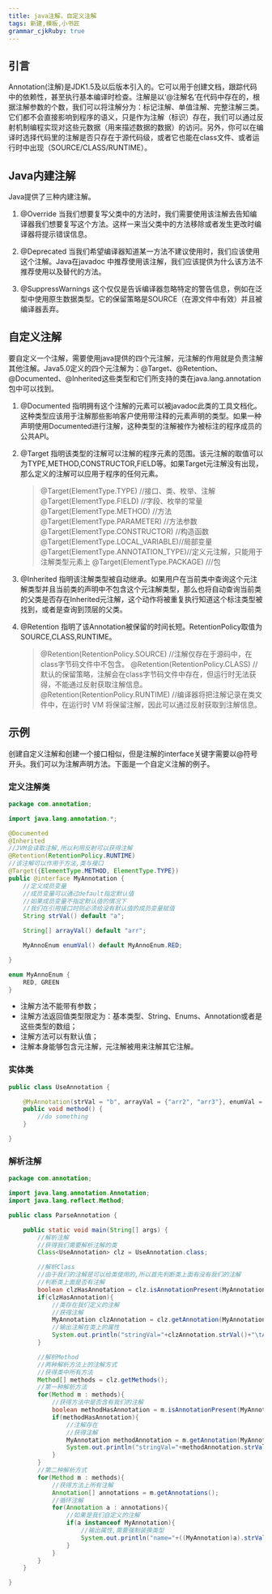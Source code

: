 ```yaml
---
title: java注解，自定义注解
tags: 新建,模板,小书匠
grammar_cjkRuby: true
---
```


## 引言
Annotation(注解)是JDK1.5及以后版本引入的。它可以用于创建文档，跟踪代码中的依赖性，甚至执行基本编译时检查。注解是以‘@注解名’在代码中存在的，根据注解参数的个数，我们可以将注解分为：标记注解、单值注解、完整注解三类。它们都不会直接影响到程序的语义，只是作为注解（标识）存在，我们可以通过反射机制编程实现对这些元数据（用来描述数据的数据）的访问。另外，你可以在编译时选择代码里的注解是否只存在于源代码级，或者它也能在class文件、或者运行时中出现（SOURCE/CLASS/RUNTIME）。
## Java内建注解

Java提供了三种内建注解。
1. @Override
当我们想要复写父类中的方法时，我们需要使用该注解去告知编译器我们想要复写这个方法。这样一来当父类中的方法移除或者发生更改时编译器将提示错误信息。

2. @Deprecated
当我们希望编译器知道某一方法不建议使用时，我们应该使用这个注解。Java在javadoc 中推荐使用该注解，我们应该提供为什么该方法不推荐使用以及替代的方法。

3. @SuppressWarnings
这个仅仅是告诉编译器忽略特定的警告信息，例如在泛型中使用原生数据类型。它的保留策略是SOURCE（在源文件中有效）并且被编译器丢弃。

## 自定义注解
要自定义一个注解，需要使用java提供的四个元注解，元注解的作用就是负责注解其他注解。Java5.0定义的四个元注解为：@Target、@Retention、@Documented、@Inherited这些类型和它们所支持的类在java.lang.annotation 包中可以找到。
1. @Documented 
指明拥有这个注解的元素可以被javadoc此类的工具文档化。这种类型应该用于注解那些影响客户使用带注释的元素声明的类型。如果一种声明使用Documented进行注解，这种类型的注解被作为被标注的程序成员的公共API。

2. @Target
指明该类型的注解可以注解的程序元素的范围。该元注解的取值可以为TYPE,METHOD,CONSTRUCTOR,FIELD等。如果Target元注解没有出现，那么定义的注解可以应用于程序的任何元素。
	
	> @Target(ElementType.TYPE)   //接口、类、枚举、注解
	> @Target(ElementType.FIELD) //字段、枚举的常量
	> @Target(ElementType.METHOD) //方法
	> @Target(ElementType.PARAMETER) //方法参数
	> @Target(ElementType.CONSTRUCTOR)  //构造函数
	> @Target(ElementType.LOCAL_VARIABLE)//局部变量
	> @Target(ElementType.ANNOTATION_TYPE)//定义元注解，只能用于注解类型元素上
	> @Target(ElementType.PACKAGE) ///包

3. @Inherited
指明该注解类型被自动继承。如果用户在当前类中查询这个元注解类型并且当前类的声明中不包含这个元注解类型，那么也将自动查询当前类的父类是否存在Inherited元注解，这个动作将被重复执行知道这个标注类型被找到，或者是查询到顶层的父类。

4. @Retention
指明了该Annotation被保留的时间长短。RetentionPolicy取值为SOURCE,CLASS,RUNTIME。

	> @Retention(RetentionPolicy.SOURCE)   //注解仅存在于源码中，在class字节码文件中不包含。
	> @Retention(RetentionPolicy.CLASS)     //默认的保留策略，注解会在class字节码文件中存在，但运行时无法获得，不能通过反射获取注解信息。
	> @Retention(RetentionPolicy.RUNTIME)  //编译器将把注解记录在类文件中，在运行时 VM 将保留注解，因此可以通过反射获取到注解信息。

## 示例
创建自定义注解和创建一个接口相似，但是注解的interface关键字需要以@符号开头。我们可以为注解声明方法。下面是一个自定义注解的例子。
### 定义注解类
``` java
package com.annotation;

import java.lang.annotation.*;

@Documented
@Inherited
//JVM会读取注解,所以利用反射可以获得注解
@Retention(RetentionPolicy.RUNTIME)
//该注解可以作用于方法,类与接口
@Target({ElementType.METHOD, ElementType.TYPE})
public @interface MyAnnotation {
    //定义成员变量
    //成员变量可以通过default指定默认值
    //如果成员变量不指定默认值的情况下
    //我们在引用接口时则必须给没有默认值的成员变量赋值
    String strVal() default "a";

    String[] arrayVal() default "arr";

    MyAnnoEnum enumVal() default MyAnnoEnum.RED;

}

enum MyAnnoEnum {
    RED, GREEN
}
```
 - 注解方法不能带有参数；
 -  注解方法返回值类型限定为：基本类型、String、Enums、Annotation或者是这些类型的数组； 
 - 注解方法可以有默认值；  
 - 注解本身能够包含元注解，元注解被用来注解其它注解。

### 实体类

``` java
public class UseAnnotation {

    @MyAnnotation(strVal = "b", arrayVal = {"arr2", "arr3"}, enumVal = MyAnnoEnum.GREEN)
    public void method() {
        //do something
    }

}
```

### 解析注解


``` java
package com.annotation;

import java.lang.annotation.Annotation;
import java.lang.reflect.Method;

public class ParseAnnotation {

    public static void main(String[] args) {
        //解析注解
        //获得我们需要解析注解的类
        Class<UseAnnotation> clz = UseAnnotation.class;

        //解析Class
        //由于我们的注解是可以给类使用的,所以首先判断类上面有没有我们的注解
        //判断类上面是否有注解
        boolean clzHasAnnotation = clz.isAnnotationPresent(MyAnnotation.class);
        if(clzHasAnnotation){
            //类存在我们定义的注解
            //获得注解
            MyAnnotation clzAnnotation = clz.getAnnotation(MyAnnotation.class);
            //输出注解在类上的属性
            System.out.println("stringVal="+clzAnnotation.strVal()+"\tArrayVal="+clzAnnotation.arrayVal());
        }

        //解析Method
        //两种解析方法上的注解方式
        //获得类中所有方法
        Method[] methods = clz.getMethods();
        //第一种解析方法
        for(Method m : methods){
            //获得方法中是否含有我们的注解
            boolean methodHasAnnotation = m.isAnnotationPresent(MyAnnotation.class);
            if(methodHasAnnotation){
                //注解存在
                //获得注解
                MyAnnotation methodAnnotation = m.getAnnotation(MyAnnotation.class);
                System.out.println("stringVal="+methodAnnotation.strVal()+"\tArrayVal="+methodAnnotation.arrayVal());
            }
        }
        //第二种解析方式
        for(Method m : methods){
            //获得方法上所有注解
            Annotation[] annotations = m.getAnnotations();
            //循环注解
            for(Annotation a : annotations){
                //如果是我们自定义的注解
                if(a instanceof MyAnnotation){
                    //输出属性,需要强制装换类型
                    System.out.println("name="+((MyAnnotation)a).strVal()+"\tage="+((MyAnnotation)a).arrayVal());
                }
            }
        }
    }

}

```
